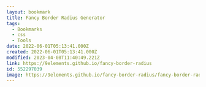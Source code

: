 ```yaml
---
layout: bookmark
title: Fancy Border Radius Generator
tags:
  - Bookmarks
  - css
  - Tools
date: 2022-06-01T05:13:41.000Z
created: 2022-06-01T05:13:41.000Z
modified: 2023-04-08T11:40:49.221Z
link: https://9elements.github.io/fancy-border-radius
id: 552297039
image: https://9elements.github.io/fancy-border-radius/fancy-border-radius.png
---
```


